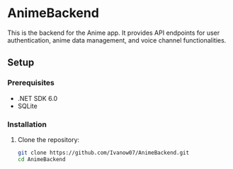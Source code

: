 # AnimeBackend

This is the backend for the Anime app. It provides API endpoints for user authentication, anime data management, and voice channel functionalities.

## Setup

### Prerequisites

- .NET SDK 6.0
- SQLite

### Installation

1. Clone the repository:

   ```bash
   git clone https://github.com/Ivanow07/AnimeBackend.git
   cd AnimeBackend
